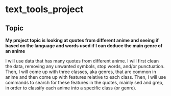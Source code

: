 # text_tools_project
## Topic

**My project topic is looking at quotes from different anime and seeing if based on the language and words used if I can deduce the main genre of an anime**

I will use data that has many quotes from different anime. I will first clean the data, removing any unwanted symbols, stop words, and/or punctuation. Then, I will come up with three classes, aka genres, that are common in anime and then come up with features relative to each class. Then, I will use commands to search for these features in the quotes, mainly sed and grep, in order to classify each anime into a specific class (or genre).
